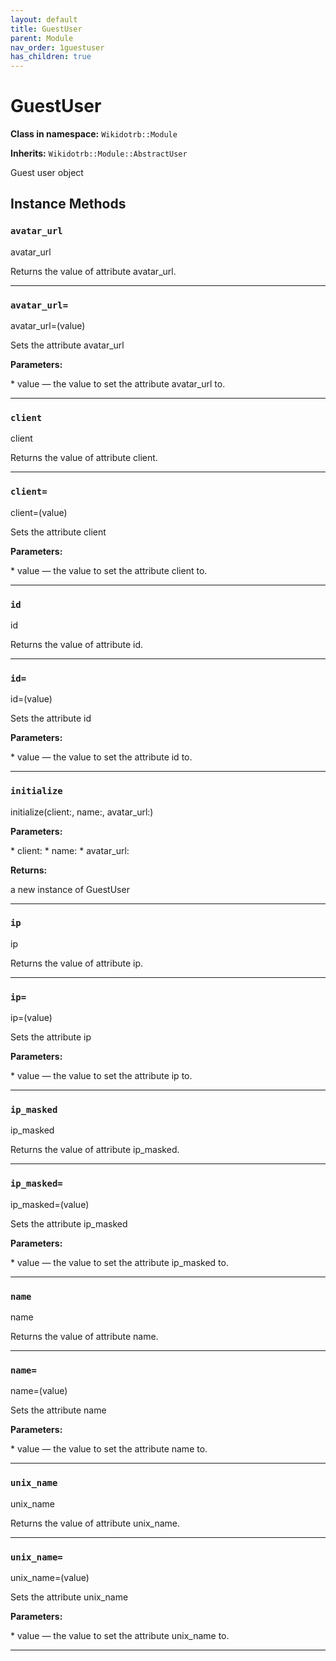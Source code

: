 ```yaml
---
layout: default
title: GuestUser
parent: Module
nav_order: 1guestuser
has_children: true
---
```


# GuestUser

**Class in namespace:** `Wikidotrb::Module`

**Inherits:** `Wikidotrb::Module::AbstractUser`

Guest user object

## Instance Methods

### `avatar_url`

<div class="method-signature">avatar_url</div>

Returns the value of attribute avatar_url.

---

### `avatar_url=`

<div class="method-signature">avatar_url=(value)</div>

Sets the attribute avatar_url

**Parameters:**

<div class="method-parameters">
* <span class="parameter-name">value</span> — the value to set the attribute avatar_url to.
</div>

---

### `client`

<div class="method-signature">client</div>

Returns the value of attribute client.

---

### `client=`

<div class="method-signature">client=(value)</div>

Sets the attribute client

**Parameters:**

<div class="method-parameters">
* <span class="parameter-name">value</span> — the value to set the attribute client to.
</div>

---

### `id`

<div class="method-signature">id</div>

Returns the value of attribute id.

---

### `id=`

<div class="method-signature">id=(value)</div>

Sets the attribute id

**Parameters:**

<div class="method-parameters">
* <span class="parameter-name">value</span> — the value to set the attribute id to.
</div>

---

### `initialize`

<div class="method-signature">initialize(client:, name:, avatar_url:)</div>

**Parameters:**

<div class="method-parameters">
* <span class="parameter-name">client:</span>
* <span class="parameter-name">name:</span>
* <span class="parameter-name">avatar_url:</span>
</div>

**Returns:**

a new instance of GuestUser

---

### `ip`

<div class="method-signature">ip</div>

Returns the value of attribute ip.

---

### `ip=`

<div class="method-signature">ip=(value)</div>

Sets the attribute ip

**Parameters:**

<div class="method-parameters">
* <span class="parameter-name">value</span> — the value to set the attribute ip to.
</div>

---

### `ip_masked`

<div class="method-signature">ip_masked</div>

Returns the value of attribute ip_masked.

---

### `ip_masked=`

<div class="method-signature">ip_masked=(value)</div>

Sets the attribute ip_masked

**Parameters:**

<div class="method-parameters">
* <span class="parameter-name">value</span> — the value to set the attribute ip_masked to.
</div>

---

### `name`

<div class="method-signature">name</div>

Returns the value of attribute name.

---

### `name=`

<div class="method-signature">name=(value)</div>

Sets the attribute name

**Parameters:**

<div class="method-parameters">
* <span class="parameter-name">value</span> — the value to set the attribute name to.
</div>

---

### `unix_name`

<div class="method-signature">unix_name</div>

Returns the value of attribute unix_name.

---

### `unix_name=`

<div class="method-signature">unix_name=(value)</div>

Sets the attribute unix_name

**Parameters:**

<div class="method-parameters">
* <span class="parameter-name">value</span> — the value to set the attribute unix_name to.
</div>

---

